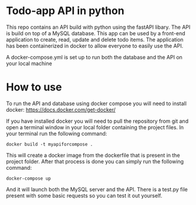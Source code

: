 # Todo-app API in python

This repo contains an API build with python using the fastAPI libary.
The API is build on top of a MySQL database. This app can be used by a front-end
application to create, read, update and delete todo items. The application has been 
containerized in docker to allow everyone to easily use the API. 

A docker-compose.yml is set up to run both the database and the API on your local machine

# How to use

To run the API and database using docker compose you will need to install docker: https://docs.docker.com/get-docker/ 

If you have installed docker you will need to pull the repository from git and open a terminal window in your local folder containing the project files. In your terminal run the following command: 

`docker build -t myapiforcompose .` 

This will create a docker image from the dockerfile that is present in the project folder. After that process is done you can simply run the following command:

`docker-compose up`

And it will launch both the MySQL server and the API. There is a test.py file present with some basic requests so you can test it out yourself. 

